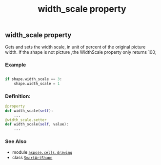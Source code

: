 ﻿---
title: width_scale property
second_title: Aspose.Cells for Python via .NET API References
description: 
type: docs
weight: 1230
url: /aspose.cells.drawing/smartartshape/width_scale/
is_root: false
---

## width_scale property


Gets and sets the width scale, in unit of percent of the original picture width.
If the shape is not picture ,the WidthScale property only returns 100;

### Example 


```python

if shape.width_scale == 3:
    shape.width_scale = 1

```
### Definition:
```python
@property
def width_scale(self):
    ...
@width_scale.setter
def width_scale(self, value):
    ...
```

### See Also
* module [`aspose.cells.drawing`](../../)
* class [`SmartArtShape`](/cells/python-net/aspose.cells.drawing/smartartshape)
